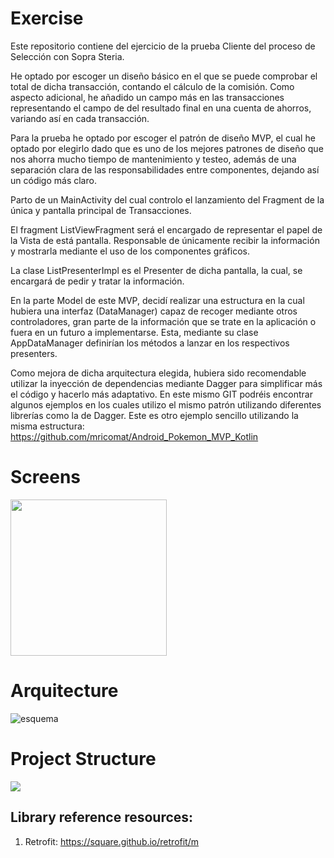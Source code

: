 # Exercise

Este repositorio contiene del ejercicio de la prueba Cliente del proceso de Selección con Sopra Steria.

He optado por escoger un diseño básico en el que se puede comprobar el total de dicha transacción, contando el cálculo de la comisión. Como aspecto adicional, he añadido un campo más en las transacciones representando el campo de del resultado final en una cuenta de ahorros, variando así en cada transacción.

Para la prueba he optado por escoger el patrón de diseño MVP, el cual he optado por elegirlo dado que es uno de los mejores patrones de diseño que nos ahorra mucho tiempo de mantenimiento y testeo, además de una separación clara de las responsabilidades entre componentes, dejando así un código más claro.

Parto de un MainActivity del cual controlo el lanzamiento del Fragment de la única y pantalla principal de Transacciones.  

El fragment ListViewFragment será el encargado de representar el papel de la Vista de está pantalla. Responsable de únicamente recibir la información y mostrarla mediante el uso de los componentes gráficos. 

La clase ListPresenterImpl es el Presenter de dicha pantalla, la cual, se encargará de pedir y tratar la información. 

En la parte Model de este MVP, decidí realizar una estructura en la cual hubiera una interfaz (DataManager) capaz de recoger mediante otros controladores, gran parte de la información que se trate en la aplicación o fuera en un futuro a implementarse. Esta, mediante su clase AppDataManager definirían los métodos a lanzar en los respectivos presenters.

Como mejora de dicha arquitectura elegida, hubiera sido recomendable utilizar la inyección de dependencias mediante Dagger para simplificar más el código y hacerlo más adaptativo. En este mismo GIT podréis encontrar algunos ejemplos en los cuales utilizo el mismo patrón utilizando diferentes librerías como la de Dagger. Este es otro ejemplo sencillo utilizando la misma estructura: https://github.com/mricomat/Android_Pokemon_MVP_Kotlin


# Screens
<img src = "https://user-images.githubusercontent.com/35971408/72203697-444afa00-346f-11ea-8b05-2eb4a2e496dc.png" width="250">

# Arquitecture
![esquema](https://user-images.githubusercontent.com/35971408/72203324-9a696e80-346a-11ea-9189-d925ecd76cfd.png)

# Project Structure
<img src = "https://user-images.githubusercontent.com/35971408/72178914-3f8d3400-33e4-11ea-8c19-5bd32eef968b.png">
<br>

## Library reference resources:
1. Retrofit: https://square.github.io/retrofit/m

